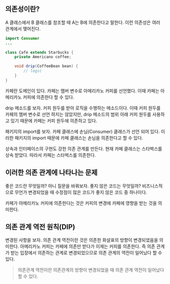 ## 의존성이란?
A 클래스에서 B 클래스를 참조할 때 A는 B에 의존한다고 말한다. 이런 의존성은 여러 관계에서 맺어진다.

```java
import Consumer
...

class Cafe extends Starbucks {
    private Americano coffee;

    void drip(CoffeeBean bean) {
        // logic
    }
}
```

카페란 도메인이 있다. 카페는 멤버 변수로 아메리카노 커피를 선언했다. 이때 카페는 아메리카노 커피에 의존한다 할 수 있다.

drip 메소드를 보자. 커피 원두를 받아 로직을 수행하는 메소드이다. 이때 커피 원두를 카페의 멤버 변수로 선언 하지는 않았지만, drip 메소드의 범위 아래 커피 원두를 사용하고 있기 때문에 카페는 커피 원두에 의존하고 있다.

패키지의 import를 보자. 카페 클래스에 손님(Consumer) 클래스가 선언 되어 있다. 이러한 패키지의 import 때문에 카페 클래스는 손님을 의존한다고 할 수 있다.

상속과 인터페이스의 구현도 강한 의존 관계를 만든다. 현재 카페 클래스는 스타벅스를 상속 받았다. 따라서 카페는 스타벅스를 의존한다.

## 이러한 의존 관계에 나타나는 문제
좋은 코드란 무엇일까? 아니 질문을 바꿔보자. 좋지 않은 코드는 무엇일까? 비즈니스적으로 무언가 변경되었을 때 수정점이 많은 코드가 좋지 않은 코드 중 하나이다.

카페가 아메리카노 커피에 의존한다는 것은 커피의 변경에 카페에 영향을 받는 것을 의미한다. 

## 의존 관계 역전 원칙(DIP)
변경된 사항을 보자. 의존 관계 역전이란 것은 의존한 화살표의 방향이 변경되었음을 의미한다. 아메리카노 커피는 카페에 의존만 받다가 이제는 커피를 의존한다. 즉 의존 관계가 받는 입장에서 의존하는 관계로 변경되었으므로 의존 관계의 역전이 일어났다 할 수 있다.

> 의존관계 역전이란 의존관계의 방향이 변경되었을 때 의존 관계 역전이 일어났다 할 수 있다.

